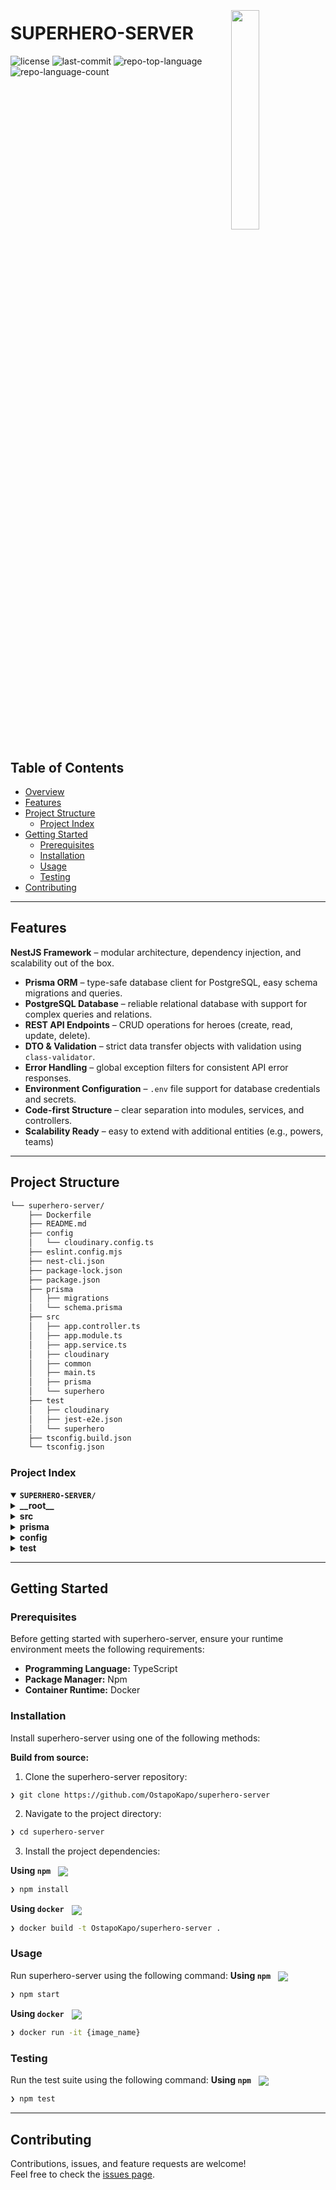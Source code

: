 <div align="left" style="position: relative;">
<img src="https://img.icons8.com/?size=512&id=55494&format=png" align="right" width="30%" style="margin: -20px 0 0 20px;">
<h1>SUPERHERO-SERVER</h1>
<p align="left">
	<img src="https://img.shields.io/github/license/OstapoKapo/superhero-server?style=default&logo=opensourceinitiative&logoColor=white&color=0080ff" alt="license">
	<img src="https://img.shields.io/github/last-commit/OstapoKapo/superhero-server?style=default&logo=git&logoColor=white&color=0080ff" alt="last-commit">
	<img src="https://img.shields.io/github/languages/top/OstapoKapo/superhero-server?style=default&color=0080ff" alt="repo-top-language">
	<img src="https://img.shields.io/github/languages/count/OstapoKapo/superhero-server?style=default&color=0080ff" alt="repo-language-count">
</p>
<p align="left"><!-- default option, no dependency badges. -->
</p>
<p align="left">
	<!-- default option, no dependency badges. -->
</p>
</div>
<br clear="right">

##  Table of Contents

- [ Overview](#-overview)
- [ Features](#-features)
- [ Project Structure](#-project-structure)
  - [ Project Index](#-project-index)
- [ Getting Started](#-getting-started)
  - [ Prerequisites](#-prerequisites)
  - [ Installation](#-installation)
  - [ Usage](#-usage)
  - [ Testing](#-testing)
- [ Contributing](#-contributing)


---
##  Features

**NestJS Framework** – modular architecture, dependency injection, and scalability out of the box.  
- **Prisma ORM** – type-safe database client for PostgreSQL, easy schema migrations and queries.  
- **PostgreSQL Database** – reliable relational database with support for complex queries and relations.  
- **REST API Endpoints** – CRUD operations for heroes (create, read, update, delete).  
- **DTO & Validation** – strict data transfer objects with validation using `class-validator`.  
- **Error Handling** – global exception filters for consistent API error responses.  
- **Environment Configuration** – `.env` file support for database credentials and secrets.  
- **Code-first Structure** – clear separation into modules, services, and controllers.  
- **Scalability Ready** – easy to extend with additional entities (e.g., powers, teams)

---

##  Project Structure

```sh
└── superhero-server/
    ├── Dockerfile
    ├── README.md
    ├── config
    │   └── cloudinary.config.ts
    ├── eslint.config.mjs
    ├── nest-cli.json
    ├── package-lock.json
    ├── package.json
    ├── prisma
    │   ├── migrations
    │   └── schema.prisma
    ├── src
    │   ├── app.controller.ts
    │   ├── app.module.ts
    │   ├── app.service.ts
    │   ├── cloudinary
    │   ├── common
    │   ├── main.ts
    │   ├── prisma
    │   └── superhero
    ├── test
    │   ├── cloudinary
    │   ├── jest-e2e.json
    │   └── superhero
    ├── tsconfig.build.json
    └── tsconfig.json
```


###  Project Index
<details open>
	<summary><b><code>SUPERHERO-SERVER/</code></b></summary>
	<details> <!-- __root__ Submodule -->
		<summary><b>__root__</b></summary>
		<blockquote>
			<table>
			<tr>
				<td><b><a href='https://github.com/OstapoKapo/superhero-server/blob/master/package-lock.json'>package-lock.json</a></b></td>
				<td><code>❯ REPLACE-ME</code></td>
			</tr>
			<tr>
				<td><b><a href='https://github.com/OstapoKapo/superhero-server/blob/master/tsconfig.json'>tsconfig.json</a></b></td>
				<td><code>❯ REPLACE-ME</code></td>
			</tr>
			<tr>
				<td><b><a href='https://github.com/OstapoKapo/superhero-server/blob/master/eslint.config.mjs'>eslint.config.mjs</a></b></td>
				<td><code>❯ REPLACE-ME</code></td>
			</tr>
			<tr>
				<td><b><a href='https://github.com/OstapoKapo/superhero-server/blob/master/tsconfig.build.json'>tsconfig.build.json</a></b></td>
				<td><code>❯ REPLACE-ME</code></td>
			</tr>
			<tr>
				<td><b><a href='https://github.com/OstapoKapo/superhero-server/blob/master/nest-cli.json'>nest-cli.json</a></b></td>
				<td><code>❯ REPLACE-ME</code></td>
			</tr>
			<tr>
				<td><b><a href='https://github.com/OstapoKapo/superhero-server/blob/master/package.json'>package.json</a></b></td>
				<td><code>❯ REPLACE-ME</code></td>
			</tr>
			<tr>
				<td><b><a href='https://github.com/OstapoKapo/superhero-server/blob/master/Dockerfile'>Dockerfile</a></b></td>
				<td><code>❯ REPLACE-ME</code></td>
			</tr>
			</table>
		</blockquote>
	</details>
	<details> <!-- src Submodule -->
		<summary><b>src</b></summary>
		<blockquote>
			<table>
			<tr>
				<td><b><a href='https://github.com/OstapoKapo/superhero-server/blob/master/src/app.controller.ts'>app.controller.ts</a></b></td>
				<td><code>❯ REPLACE-ME</code></td>
			</tr>
			<tr>
				<td><b><a href='https://github.com/OstapoKapo/superhero-server/blob/master/src/app.module.ts'>app.module.ts</a></b></td>
				<td><code>❯ REPLACE-ME</code></td>
			</tr>
			<tr>
				<td><b><a href='https://github.com/OstapoKapo/superhero-server/blob/master/src/app.service.ts'>app.service.ts</a></b></td>
				<td><code>❯ REPLACE-ME</code></td>
			</tr>
			<tr>
				<td><b><a href='https://github.com/OstapoKapo/superhero-server/blob/master/src/main.ts'>main.ts</a></b></td>
				<td><code>❯ REPLACE-ME</code></td>
			</tr>
			</table>
			<details>
				<summary><b>prisma</b></summary>
				<blockquote>
					<table>
					<tr>
						<td><b><a href='https://github.com/OstapoKapo/superhero-server/blob/master/src/prisma/prisma.module.ts'>prisma.module.ts</a></b></td>
						<td><code>❯ REPLACE-ME</code></td>
					</tr>
					<tr>
						<td><b><a href='https://github.com/OstapoKapo/superhero-server/blob/master/src/prisma/prisma.service.ts'>prisma.service.ts</a></b></td>
						<td><code>❯ REPLACE-ME</code></td>
					</tr>
					</table>
				</blockquote>
			</details>
			<details>
				<summary><b>superhero</b></summary>
				<blockquote>
					<table>
					<tr>
						<td><b><a href='https://github.com/OstapoKapo/superhero-server/blob/master/src/superhero/superhero.module.ts'>superhero.module.ts</a></b></td>
						<td><code>❯ REPLACE-ME</code></td>
					</tr>
					<tr>
						<td><b><a href='https://github.com/OstapoKapo/superhero-server/blob/master/src/superhero/superhero.controller.ts'>superhero.controller.ts</a></b></td>
						<td><code>❯ REPLACE-ME</code></td>
					</tr>
					<tr>
						<td><b><a href='https://github.com/OstapoKapo/superhero-server/blob/master/src/superhero/superhero.service.ts'>superhero.service.ts</a></b></td>
						<td><code>❯ REPLACE-ME</code></td>
					</tr>
					</table>
				</blockquote>
			</details>
			<details>
				<summary><b>common</b></summary>
				<blockquote>
					<details>
						<summary><b>dto</b></summary>
						<blockquote>
							<table>
							<tr>
								<td><b><a href='https://github.com/OstapoKapo/superhero-server/blob/master/src/common/dto/create-change.dto.ts'>create-change.dto.ts</a></b></td>
								<td><code>❯ REPLACE-ME</code></td>
							</tr>
							</table>
						</blockquote>
					</details>
					<details>
						<summary><b>middleware</b></summary>
						<blockquote>
							<table>
							<tr>
								<td><b><a href='https://github.com/OstapoKapo/superhero-server/blob/master/src/common/middleware/corellation-id.middleware.ts'>corellation-id.middleware.ts</a></b></td>
								<td><code>❯ REPLACE-ME</code></td>
							</tr>
							</table>
						</blockquote>
					</details>
					<details>
						<summary><b>filter</b></summary>
						<blockquote>
							<table>
							<tr>
								<td><b><a href='https://github.com/OstapoKapo/superhero-server/blob/master/src/common/filter/httpException.filter.ts'>httpException.filter.ts</a></b></td>
								<td><code>❯ REPLACE-ME</code></td>
							</tr>
							<tr>
								<td><b><a href='https://github.com/OstapoKapo/superhero-server/blob/master/src/common/filter/prismaClientException.filter.ts'>prismaClientException.filter.ts</a></b></td>
								<td><code>❯ REPLACE-ME</code></td>
							</tr>
							</table>
						</blockquote>
					</details>
				</blockquote>
			</details>
			<details>
				<summary><b>cloudinary</b></summary>
				<blockquote>
					<table>
					<tr>
						<td><b><a href='https://github.com/OstapoKapo/superhero-server/blob/master/src/cloudinary/cloudinary.module.ts'>cloudinary.module.ts</a></b></td>
						<td><code>❯ REPLACE-ME</code></td>
					</tr>
					<tr>
						<td><b><a href='https://github.com/OstapoKapo/superhero-server/blob/master/src/cloudinary/cloudinary.service.ts'>cloudinary.service.ts</a></b></td>
						<td><code>❯ REPLACE-ME</code></td>
					</tr>
					</table>
				</blockquote>
			</details>
		</blockquote>
	</details>
	<details> <!-- prisma Submodule -->
		<summary><b>prisma</b></summary>
		<blockquote>
			<table>
			<tr>
				<td><b><a href='https://github.com/OstapoKapo/superhero-server/blob/master/prisma/schema.prisma'>schema.prisma</a></b></td>
				<td><code>❯ REPLACE-ME</code></td>
			</tr>
			</table>
			<details>
				<summary><b>migrations</b></summary>
				<blockquote>
					<table>
					<tr>
						<td><b><a href='https://github.com/OstapoKapo/superhero-server/blob/master/prisma/migrations/migration_lock.toml'>migration_lock.toml</a></b></td>
						<td><code>❯ REPLACE-ME</code></td>
					</tr>
					</table>
					<details>
						<summary><b>20250912024812_init</b></summary>
						<blockquote>
							<table>
							<tr>
								<td><b><a href='https://github.com/OstapoKapo/superhero-server/blob/master/prisma/migrations/20250912024812_init/migration.sql'>migration.sql</a></b></td>
								<td><code>❯ REPLACE-ME</code></td>
							</tr>
							</table>
						</blockquote>
					</details>
					<details>
						<summary><b>20250914022512_change_on_delete</b></summary>
						<blockquote>
							<table>
							<tr>
								<td><b><a href='https://github.com/OstapoKapo/superhero-server/blob/master/prisma/migrations/20250914022512_change_on_delete/migration.sql'>migration.sql</a></b></td>
								<td><code>❯ REPLACE-ME</code></td>
							</tr>
							</table>
						</blockquote>
					</details>
					<details>
						<summary><b>20250913235446_add_unqiue_to_nickname</b></summary>
						<blockquote>
							<table>
							<tr>
								<td><b><a href='https://github.com/OstapoKapo/superhero-server/blob/master/prisma/migrations/20250913235446_add_unqiue_to_nickname/migration.sql'>migration.sql</a></b></td>
								<td><code>❯ REPLACE-ME</code></td>
							</tr>
							</table>
						</blockquote>
					</details>
				</blockquote>
			</details>
		</blockquote>
	</details>
	<details> <!-- config Submodule -->
		<summary><b>config</b></summary>
		<blockquote>
			<table>
			<tr>
				<td><b><a href='https://github.com/OstapoKapo/superhero-server/blob/master/config/cloudinary.config.ts'>cloudinary.config.ts</a></b></td>
				<td><code>❯ REPLACE-ME</code></td>
			</tr>
			</table>
		</blockquote>
	</details>
	<details> <!-- test Submodule -->
		<summary><b>test</b></summary>
		<blockquote>
			<table>
			<tr>
				<td><b><a href='https://github.com/OstapoKapo/superhero-server/blob/master/test/jest-e2e.json'>jest-e2e.json</a></b></td>
				<td><code>❯ REPLACE-ME</code></td>
			</tr>
			</table>
			<details>
				<summary><b>superhero</b></summary>
				<blockquote>
					<table>
					<tr>
						<td><b><a href='https://github.com/OstapoKapo/superhero-server/blob/master/test/superhero/superhero.service.spec.ts'>superhero.service.spec.ts</a></b></td>
						<td><code>❯ REPLACE-ME</code></td>
					</tr>
					</table>
				</blockquote>
			</details>
			<details>
				<summary><b>cloudinary</b></summary>
				<blockquote>
					<table>
					<tr>
						<td><b><a href='https://github.com/OstapoKapo/superhero-server/blob/master/test/cloudinary/cloudinary.service.spec.ts'>cloudinary.service.spec.ts</a></b></td>
						<td><code>❯ REPLACE-ME</code></td>
					</tr>
					</table>
				</blockquote>
			</details>
		</blockquote>
	</details>
</details>

---
##  Getting Started

###  Prerequisites

Before getting started with superhero-server, ensure your runtime environment meets the following requirements:

- **Programming Language:** TypeScript
- **Package Manager:** Npm
- **Container Runtime:** Docker


###  Installation

Install superhero-server using one of the following methods:

**Build from source:**

1. Clone the superhero-server repository:
```sh
❯ git clone https://github.com/OstapoKapo/superhero-server
```

2. Navigate to the project directory:
```sh
❯ cd superhero-server
```

3. Install the project dependencies:


**Using `npm`** &nbsp; [<img align="center" src="https://img.shields.io/badge/npm-CB3837.svg?style={badge_style}&logo=npm&logoColor=white" />](https://www.npmjs.com/)

```sh
❯ npm install
```


**Using `docker`** &nbsp; [<img align="center" src="https://img.shields.io/badge/Docker-2CA5E0.svg?style={badge_style}&logo=docker&logoColor=white" />](https://www.docker.com/)

```sh
❯ docker build -t OstapoKapo/superhero-server .
```




###  Usage
Run superhero-server using the following command:
**Using `npm`** &nbsp; [<img align="center" src="https://img.shields.io/badge/npm-CB3837.svg?style={badge_style}&logo=npm&logoColor=white" />](https://www.npmjs.com/)

```sh
❯ npm start
```


**Using `docker`** &nbsp; [<img align="center" src="https://img.shields.io/badge/Docker-2CA5E0.svg?style={badge_style}&logo=docker&logoColor=white" />](https://www.docker.com/)

```sh
❯ docker run -it {image_name}
```


###  Testing
Run the test suite using the following command:
**Using `npm`** &nbsp; [<img align="center" src="https://img.shields.io/badge/npm-CB3837.svg?style={badge_style}&logo=npm&logoColor=white" />](https://www.npmjs.com/)

```sh
❯ npm test
```


---

##  Contributing

Сontributions, issues, and feature requests are welcome!  
Feel free to check the [issues page](https://github.com/OstapoKapo/superhero-server/issues).
